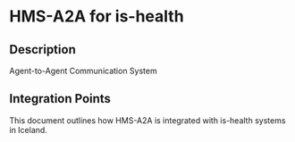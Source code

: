 # HMS-A2A for is-health

## Description

Agent-to-Agent Communication System

## Integration Points

This document outlines how HMS-A2A is integrated with is-health systems in Iceland.
